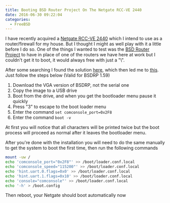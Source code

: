 ```yaml
---
title: Booting BSD Router Project On The Netgate RCC-VE 2440
date: 2016-06-30 09:22:04
categories:
  - FreeBSD
---
```

I have recently acquired a [Netgate RCC-VE 2440](http://store.netgate.com/ADI/RCC-VE-2440.aspx) which I intend to use as a router/firewall for my house. But I thought I might as well play with it a little before I do so. One of the things I wanted to test was the [BSD Router Project](http://bsdrp.net/) to have in place of one of the routers we have here at work but I couldn't get it to boot, it would always free with just a "\\".<!--more-->

After some searching I found the solution [here](https://forum.pfsense.org/index.php?topic=98761.0), which then led me to [this](https://www.netgate.com/docs/rcc-ve-4860/freebsd.html). Just follow the steps below (Valid for BSDRP 1.59)
1. Download the VGA version of BSDRP, not the serial one
2. Copy the image to a USB drive
3. Boot from the drive, and when you get the bootloader menu pause it quickly
4. Press "3" to escape to the boot loader menu
5. Enter the command `set comconsole_port=0x2F8`
6. Enter the command `boot -v`

At first you will notice that all characters will be printed twice but the boot process will proceed as normal after it leaves the bootloader menu.

After you're done with the installation you will need to do the same manually to get the system to boot the first time, then run the following commands
```bash
mount -uw /
echo 'comconsole_port="0x2F8"' >> /boot/loader.conf.local
echo 'comconsole_speed="115200"' >> /boot/loader.conf.local
echo 'hint.uart.0.flags=0x0' >> /boot/loader.conf.local
echo 'hint.uart.1.flags=0x10' >> /boot/loader.conf.local
echo 'console="comconsole"' >> /boot/loader.conf.local
echo '-h' > /boot.config
```

Then reboot, your Netgate should boot automatically now